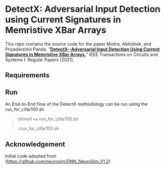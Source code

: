 # DetectX: Adversarial Input Detection using Current Signatures in Memristive XBar Arrays
This repo contains the source code for the paper Moitra, Abhishek, and Priyadarshini Panda. "[**DetectX--Adversarial Input Detection Using Current Signatures in Memristive XBar Arrays.**](https://ieeexplore.ieee.org/abstract/document/9540029)" IEEE Transactions on Circuits and Systems I: Regular Papers (2021).
## Requirements

## Run
An End-to-End flow of the DetectX methodology can be run using the run_for_cifar100.sh
> chmod +x run_for_cifar100.sh
> 
> ./run_for_cifar100.sh

## Acknowledgement
Initial code adopted from (https://github.com/neurosim/DNN_NeuroSim_V1.2)
